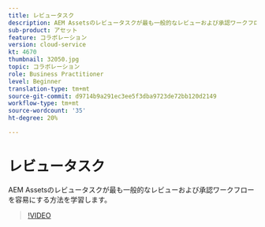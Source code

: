 ```yaml
---
title: レビュータスク
description: AEM Assetsのレビュータスクが最も一般的なレビューおよび承認ワークフローを容易にする方法を学習します。
sub-product: アセット
feature: コラボレーション
version: cloud-service
kt: 4670
thumbnail: 32050.jpg
topic: コラボレーション
role: Business Practitioner
level: Beginner
translation-type: tm+mt
source-git-commit: d9714b9a291ec3ee5f3dba9723de72bb120d2149
workflow-type: tm+mt
source-wordcount: '35'
ht-degree: 20%

---
```



# レビュータスク

AEM Assetsのレビュータスクが最も一般的なレビューおよび承認ワークフローを容易にする方法を学習します。

>[!VIDEO](https://video.tv.adobe.com/v/32050/?quality=12&learn=on&hidetitle=true)